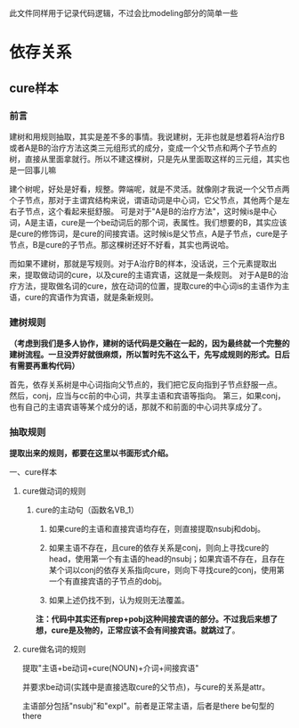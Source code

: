 此文件同样用于记录代码逻辑，不过会比modeling部分的简单一些

# 依存关系
## cure样本
### 前言
建树和用规则抽取，其实是差不多的事情。我说建树，无非也就是想着将A治疗B或者A是B的治疗方法这类三元组形式的成分，变成一个父节点和两个子节点的树，直接从里面拿就行。所以不建这棵树，只是先从里面取这样的三元组，其实也是一回事儿嘛

建个树呢，好处是好看，规整。弊端呢，就是不灵活。就像刚才我说一个父节点两个子节点，那对于主谓宾结构来说，谓语动词是中心词，它父节点，其他两个是左右子节点，这个看起来挺舒服。
可是对于"A是B的治疗方法"，这时候is是中心词，A是主语，cure是一个be动词后的那个词，表属性。我们想要的B，其实应该是cure的修饰词，是cure的间接宾语。这时候is是父节点，A是子节点，cure是子节点，B是cure的子节点。那这棵树还好不好看，其实也两说哈。

而如果不建树，那就是写规则。对于A治疗B的样本，没话说，三个元素提取出来，提取做动词的cure，以及cure的主语宾语，这就是一条规则。
对于A是B的治疗方法，提取做名词的cure，放在动词的位置，提取cure的中心词is的主语作为主语，cure的宾语作为宾语，就是条新规则。

### 建树规则
**（考虑到我们是多人协作，建树的话代码是交融在一起的，因为最终就一个完整的建树流程。一旦没弄好就很麻烦，所以暂时先不这么干，先写成规则的形式。日后有需要再重构代码）**

首先，依存关系树是中心词指向父节点的，我们把它反向指到子节点舒服一点。
然后，conj，应当与cc前的中心词，共享主语和宾语等指向。
第三，如果conj，也有自己的主语宾语等某个成分的话，那就不和前面的中心词共享成分了。

### 抽取规则
**提取出来的规则，都要在这里以书面形式介绍。**

一、cure样本
1. cure做动词的规则
   1. cure的主动句（函数名VB_1）
      1. 如果cure的主语和直接宾语均存在，则直接提取nsubj和dobj。 
      2. 如果主语不存在，且cure的依存关系是conj，则向上寻找cure的head，使用第一个有主语的head的nsubj；如果宾语不存在，且存在某个词以conj的依存关系指向cure，则向下寻找cure的conj，使用第一个有直接宾语的子节点的dobj。
      
      3. 如果上述仍找不到，认为规则无法覆盖。
      
      **注：代码中其实还有prep+pobj这种间接宾语的部分。不过我后来想了想，cure是及物的，正常应该不会有间接宾语。就跳过了**。 

2. cure做名词的规则
   
   提取"主语+be动词+cure(NOUN)+介词+间接宾语"
   
   并要求be动词(实践中是直接选取cure的父节点)，与cure的关系是attr。
   
   主语部分包括"nsubj"和"expl"。前者是正常主语，后者是there be句型的there
   
